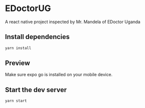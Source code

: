 # EDoctorUG

A react native project inspected by Mr. Mandela of EDoctor Uganda

## Install dependencies

```bash
yarn install
```

## Preview

Make sure expo go is installed on your mobile device.

## Start the dev server

```bash
yarn start
```
